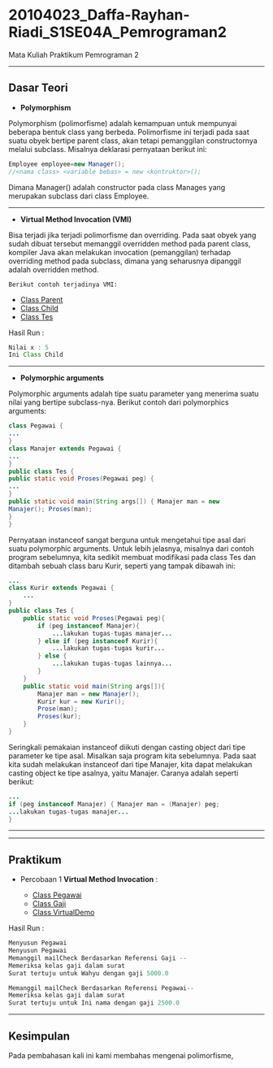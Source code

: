# 20104023_Daffa-Rayhan-Riadi_S1SE04A_Pemrograman2
Mata Kuliah Praktikum Pemrograman 2

---

## Dasar Teori
* **Polymorphism**

Polymorphism (polimorfisme) adalah kemampuan untuk mempunyai beberapa bentuk class yang berbeda. Polimorfisme ini terjadi pada saat suatu obyek bertipe parent class, akan tetapi pemanggilan constructornya melalui subclass. Misalnya deklarasi pernyataan berikut ini:
````java
Employee employee=new Manager();
//<nama class> <variable bebas> = new <kontruktor>();
````
Dimana Manager() adalah constructor pada class Manages yang merupakan subclass dari class Employee.

---


* **Virtual Method Invocation (VMI)**

Bisa terjadi jika terjadi polimorfisme 
dan overriding. Pada saat obyek yang sudah dibuat tersebut memanggil
overridden method pada parent class, kompiler Java akan melakukan
invocation (pemanggilan) terhadap overriding method pada subclass, dimana
yang seharusnya dipanggil adalah overridden method. 

    Berikut contoh terjadinya VMI:
  * [Class Parent]()
  * [Class Child]()
  * [Class Tes]()

  Hasil Run : 
````java
Nilai x : 5
Ini Class Child
````
---
* **Polymorphic arguments**
  
Polymorphic arguments adalah tipe suatu parameter yang menerima
  suatu nilai yang bertipe subclass-nya. Berikut contoh dari polymorphics
  arguments:
````java
class Pegawai {
...
}
class Manajer extends Pegawai {
...
}
public class Tes {
public static void Proses(Pegawai peg) {
...
}
public static void main(String args[]) { Manajer man = new
Manajer(); Proses(man);
}
}
````
Pernyataan instanceof sangat berguna untuk mengetahui tipe asal dari
suatu polymorphic arguments. Untuk lebih jelasnya, misalnya dari contoh
program sebelumnya, kita sedikit membuat modifikasi pada class Tes dan
ditambah sebuah class baru Kurir, seperti yang tampak dibawah ini:
````java
...
class Kurir extends Pegawai {
    ...
}
public class Tes {
    public static void Proses(Pegawai peg){
        if (peg instanceof Manajer){
            ...lakukan tugas-tugas manajer...
        } else if (peg instanceof Kurir){
            ...lakukan tugas-tugas kurir...
        } else {
            ...lakukan tugas-tugas lainnya...
        }
    }
    public static void main(String args[]){
        Manajer man = new Manajer();
        Kurir kur = new Kurir();
        Prose(man);
        Proses(kur);
    }
}
````
Seringkali pemakaian instanceof diikuti dengan casting object dari tipe
parameter ke tipe asal. Misalkan saja program kita sebelumnya. Pada saat kita
sudah melakukan instanceof dari tipe Manajer, kita dapat melakukan casting
object ke tipe asalnya, yaitu Manajer. Caranya adalah seperti berikut:
````java
...
if (peg instanceof Manajer) { Manajer man = (Manajer) peg;
...lakukan tugas-tugas manajer...
}
````
---
<hr>

## Praktikum
* Percobaan 1 **Virtual Method Invocation** :

    * [Class Pegawai]()
    * [Class Gaji]()
    * [Class VirtualDemo]()

Hasil Run : 
````java
Menyusun Pegawai
Menyusun Pegawai
Memanggil mailCheck Berdasarkan Referensi Gaji --
Memeriksa kelas gaji dalam surat 
Surat tertuju untuk Wahyu dengan gaji 5000.0

Memanggil mailCheck Berdasarkan Referensi Pegawai--
Memeriksa kelas gaji dalam surat 
Surat tertuju untuk Ini nama dengan gaji 2500.0
````
<hr>

## Kesimpulan

Pada pembahasan kali ini kami membahas mengenai polimorfisme,

